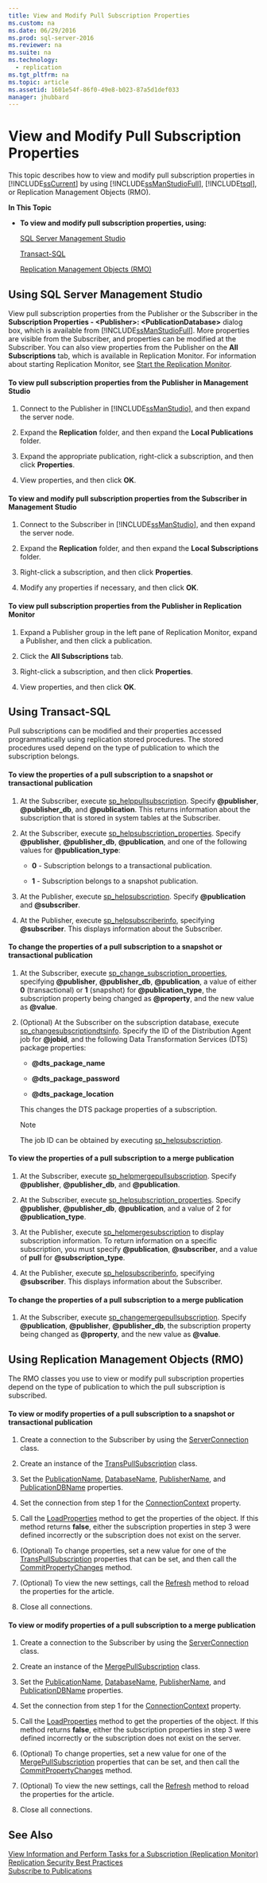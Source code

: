 ```yaml
---
title: View and Modify Pull Subscription Properties
ms.custom: na
ms.date: 06/29/2016
ms.prod: sql-server-2016
ms.reviewer: na
ms.suite: na
ms.technology: 
  - replication
ms.tgt_pltfrm: na
ms.topic: article
ms.assetid: 1601e54f-86f0-49e8-b023-87a5d1def033
manager: jhubbard
---
```

# View and Modify Pull Subscription Properties
  This topic describes how to view and modify pull subscription properties in [!INCLUDE[ssCurrent](../../Topics/TopicNameContainA/includes/ssCurrent_md.md)] by using [!INCLUDE[ssManStudioFull](../../Topics/TopicNameContainA/includes/ssManStudioFull_md.md)], [!INCLUDE[tsql](../../Topics/TopicNameContainA/includes/tsql_md.md)], or Replication Management Objects (RMO).  
  
 **In This Topic**  
  
-   **To view and modify pull subscription properties, using:**  
  
     [SQL Server Management Studio](#SSMSProcedure)  
  
     [Transact-SQL](#TsqlProcedure)  
  
     [Replication Management Objects (RMO)](#RMOProcedure)  
  
##  <a name="SSMSProcedure"></a> Using SQL Server Management Studio  
 View pull subscription properties from the Publisher or the Subscriber in the **Subscription Properties - <Publisher\>: <PublicationDatabase\>** dialog box, which is available from [!INCLUDE[ssManStudioFull](../../Topics/TopicNameContainA/includes/ssManStudioFull_md.md)]. More properties are visible from the Subscriber, and properties can be modified at the Subscriber. You can also view properties from the Publisher on the **All Subscriptions** tab, which is available in Replication Monitor. For information about starting Replication Monitor, see [Start the Replication Monitor](../../Topics/TopicNameNotContainA/Start-the-Replication-Monitor.md).  
  
#### To view pull subscription properties from the Publisher in Management Studio  
  
1.  Connect to the Publisher in [!INCLUDE[ssManStudio](../../Topics/TopicNameContainA/includes/ssManStudio_md.md)], and then expand the server node.  
  
2.  Expand the **Replication** folder, and then expand the **Local Publications** folder.  
  
3.  Expand the appropriate publication, right-click a subscription, and then click **Properties**.  
  
4.  View properties, and then click **OK**.  
  
#### To view and modify pull subscription properties from the Subscriber in Management Studio  
  
1.  Connect to the Subscriber in [!INCLUDE[ssManStudio](../../Topics/TopicNameContainA/includes/ssManStudio_md.md)], and then expand the server node.  
  
2.  Expand the **Replication** folder, and then expand the **Local Subscriptions** folder.  
  
3.  Right-click a subscription, and then click **Properties**.  
  
4.  Modify any properties if necessary, and then click **OK**.  
  
#### To view pull subscription properties from the Publisher in Replication Monitor  
  
1.  Expand a Publisher group in the left pane of Replication Monitor, expand a Publisher, and then click a publication.  
  
2.  Click the **All Subscriptions** tab.  
  
3.  Right-click a subscription, and then click **Properties**.  
  
4.  View properties, and then click **OK**.  
  
##  <a name="TsqlProcedure"></a> Using Transact-SQL  
 Pull subscriptions can be modified and their properties accessed programmatically using replication stored procedures. The stored procedures used depend on the type of publication to which the subscription belongs.  
  
#### To view the properties of a pull subscription to a snapshot or transactional publication  
  
1.  At the Subscriber, execute [sp_helppullsubscription](../Topic/sp_helppullsubscription%20\(Transact-SQL\).md). Specify **@publisher**, **@publisher_db**, and **@publication**. This returns information about the subscription that is stored in system tables at the Subscriber.  
  
2.  At the Subscriber, execute [sp_helpsubscription_properties](../Topic/sp_helpsubscription_properties%20\(Transact-SQL\).md). Specify **@publisher**, **@publisher_db**, **@publication**, and one of the following values for **@publication_type**:  
  
    -   **0** - Subscription belongs to a transactional publication.  
  
    -   **1** - Subscription belongs to a snapshot publication.  
  
3.  At the Publisher, execute [sp_helpsubscription](../Topic/sp_helpsubscription%20\(Transact-SQL\).md). Specify **@publication** and **@subscriber**.  
  
4.  At the Publisher, execute [sp_helpsubscriberinfo](../Topic/sp_helpsubscriberinfo%20\(Transact-SQL\).md), specifying **@subscriber**. This displays information about the Subscriber.  
  
#### To change the properties of a pull subscription to a snapshot or transactional publication  
  
1.  At the Subscriber, execute [sp_change_subscription_properties](../Topic/sp_change_subscription_properties%20\(Transact-SQL\).md), specifying **@publisher**, **@publisher_db**, **@publication**, a value of either **0** (transactional) or **1** (snapshot) for **@publication_type**, the subscription property being changed as **@property**, and the new value as **@value**.  
  
2.  (Optional) At the Subscriber on the subscription database, execute [sp_changesubscriptiondtsinfo](../Topic/sp_changesubscriptiondtsinfo%20\(Transact-SQL\).md). Specify the ID of the Distribution Agent job for **@jobid**, and the following Data Transformation Services (DTS) package properties:  
  
    -   **@dts_package_name**  
  
    -   **@dts_package_password**  
  
    -   **@dts_package_location**  
  
     This changes the DTS package properties of a subscription.  
  
    > [!NOTE]  
    >  The job ID can be obtained by executing [sp_helpsubscription](../Topic/sp_helpsubscription%20\(Transact-SQL\).md).  
  
#### To view the properties of a pull subscription to a merge publication  
  
1.  At the Subscriber, execute [sp_helpmergepullsubscription](../Topic/sp_helpmergepullsubscription%20\(Transact-SQL\).md). Specify **@publisher**, **@publisher_db**, and **@publication**.  
  
2.  At the Subscriber, execute [sp_helpsubscription_properties](../Topic/sp_helpsubscription_properties%20\(Transact-SQL\).md). Specify **@publisher**, **@publisher_db**, **@publication**, and a value of 2 for **@publication_type**.  
  
3.  At the Publisher, execute [sp_helpmergesubscription](../Topic/sp_helpmergesubscription%20\(Transact-SQL\).md) to display subscription information. To return information on a specific subscription, you must specify **@publication**, **@subscriber**, and a value of **pull** for **@subscription_type**.  
  
4.  At the Publisher, execute [sp_helpsubscriberinfo](../Topic/sp_helpsubscriberinfo%20\(Transact-SQL\).md), specifying **@subscriber**. This displays information about the Subscriber.  
  
#### To change the properties of a pull subscription to a merge publication  
  
1.  At the Subscriber, execute [sp_changemergepullsubscription](../Topic/sp_changemergepullsubscription%20\(Transact-SQL\).md). Specify **@publication**, **@publisher**, **@publisher_db**, the subscription property being changed as **@property**, and the new value as **@value**.  
  
##  <a name="RMOProcedure"></a> Using Replication Management Objects (RMO)  
 The RMO classes you use to view or modify pull subscription properties depend on the type of publication to which the pull subscription is subscribed.  
  
#### To view or modify properties of a pull subscription to a snapshot or transactional publication  
  
1.  Create a connection to the Subscriber by using the [ServerConnection](assetId:///T:Microsoft.SqlServer.Management.Common.ServerConnection) class.  
  
2.  Create an instance of the [TransPullSubscription](assetId:///T:Microsoft.SqlServer.Replication.TransPullSubscription) class.  
  
3.  Set the [PublicationName](assetId:///P:Microsoft.SqlServer.Replication.PullSubscription.PublicationName), [DatabaseName](assetId:///P:Microsoft.SqlServer.Replication.PullSubscription.DatabaseName), [PublisherName](assetId:///P:Microsoft.SqlServer.Replication.PullSubscription.PublisherName), and [PublicationDBName](assetId:///P:Microsoft.SqlServer.Replication.PullSubscription.PublicationDBName) properties.  
  
4.  Set the connection from step 1 for the [ConnectionContext](assetId:///P:Microsoft.SqlServer.Replication.ReplicationObject.ConnectionContext) property.  
  
5.  Call the [LoadProperties](assetId:///M:Microsoft.SqlServer.Replication.ReplicationObject.LoadProperties) method to get the properties of the object. If this method returns **false**, either the subscription properties in step 3 were defined incorrectly or the subscription does not exist on the server.  
  
6.  (Optional) To change properties, set a new value for one of the [TransPullSubscription](assetId:///T:Microsoft.SqlServer.Replication.TransPullSubscription) properties that can be set, and then call the [CommitPropertyChanges](assetId:///M:Microsoft.SqlServer.Replication.ReplicationObject.CommitPropertyChanges) method.  
  
7.  (Optional) To view the new settings, call the [Refresh](assetId:///M:Microsoft.SqlServer.Replication.ReplicationObject.Refresh) method to reload the properties for the article.  
  
8.  Close all connections.  
  
#### To view or modify properties of a pull subscription to a merge publication  
  
1.  Create a connection to the Subscriber by using the [ServerConnection](assetId:///T:Microsoft.SqlServer.Management.Common.ServerConnection) class.  
  
2.  Create an instance of the [MergePullSubscription](assetId:///T:Microsoft.SqlServer.Replication.MergePullSubscription) class.  
  
3.  Set the [PublicationName](assetId:///P:Microsoft.SqlServer.Replication.PullSubscription.PublicationName), [DatabaseName](assetId:///P:Microsoft.SqlServer.Replication.PullSubscription.DatabaseName), [PublisherName](assetId:///P:Microsoft.SqlServer.Replication.PullSubscription.PublisherName), and [PublicationDBName](assetId:///P:Microsoft.SqlServer.Replication.PullSubscription.PublicationDBName) properties.  
  
4.  Set the connection from step 1 for the [ConnectionContext](assetId:///P:Microsoft.SqlServer.Replication.ReplicationObject.ConnectionContext) property.  
  
5.  Call the [LoadProperties](assetId:///M:Microsoft.SqlServer.Replication.ReplicationObject.LoadProperties) method to get the properties of the object. If this method returns **false**, either the subscription properties in step 3 were defined incorrectly or the subscription does not exist on the server.  
  
6.  (Optional) To change properties, set a new value for one of the [MergePullSubscription](assetId:///T:Microsoft.SqlServer.Replication.MergePullSubscription) properties that can be set, and then call the [CommitPropertyChanges](assetId:///M:Microsoft.SqlServer.Replication.ReplicationObject.CommitPropertyChanges) method.  
  
7.  (Optional) To view the new settings, call the [Refresh](assetId:///M:Microsoft.SqlServer.Replication.ReplicationObject.Refresh) method to reload the properties for the article.  
  
8.  Close all connections.  
  
## See Also  
 [View Information and Perform Tasks for a Subscription &#40;Replication Monitor&#41;](../../Topics/TopicNameContainA/View-Information-and-Perform-Tasks-for-a-Subscription--Replication-Monitor-.md)   
 [Replication Security Best Practices](../../Topics/TopicNameNotContainA/Replication-Security-Best-Practices.md)   
 [Subscribe to Publications](../../Topics/TopicNameNotContainA/Subscribe-to-Publications.md)  
  
  